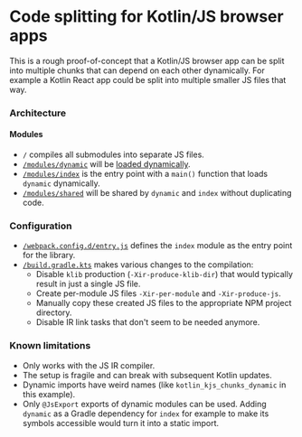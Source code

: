# Code splitting for Kotlin/JS browser apps

This is a rough proof-of-concept that a Kotlin/JS browser app can be split into multiple chunks that can depend on
each other dynamically. For example a Kotlin React app could be split into multiple smaller JS files that way.

### Architecture

#### Modules

- `/` compiles all submodules into separate JS files.
- [`/modules/dynamic`](https://github.com/fluidsonic/kjs-chunks/tree/main/modules/dynamic) will be
    [loaded dynamically](https://github.com/fluidsonic/kjs-chunks/blob/main/modules/index/src/main/kotlin/index.kt#L11).
- [`/modules/index`](https://github.com/fluidsonic/kjs-chunks/tree/main/modules/index)
    is the entry point with a `main()` function that loads `dynamic` dynamically.
- [`/modules/shared`](https://github.com/fluidsonic/kjs-chunks/tree/main/modules/shared)
    will be shared by `dynamic` and `index` without duplicating code.

### Configuration

- [`/webpack.config.d/entry.js`](https://github.com/fluidsonic/kjs-chunks/tree/main/webpack.config.d/entry.js)
    defines the `index` module as the entry point for the library.
- [`/build.gradle.kts`](https://github.com/fluidsonic/kjs-chunks/tree/main/build.gradle.kts)
    makes various changes to the compilation:
    - Disable `klib` production (`-Xir-produce-klib-dir`) that would typically result in just a single JS file.
    - Create per-module JS files `-Xir-per-module` and `-Xir-produce-js`.
    - Manually copy these created JS files to the appropriate NPM project directory.
    - Disable IR link tasks that don't seem to be needed anymore.

### Known limitations

- Only works with the JS IR compiler.
- The setup is fragile and can break with subsequent Kotlin updates.
- Dynamic imports have weird names (like `kotlin_kjs_chunks_dynamic` in this example).
- Only `@JsExport` exports of dynamic modules can be used. Adding `dynamic` as a Gradle dependency for `index`
  for example to make its symbols accessible would turn it into a static import.
